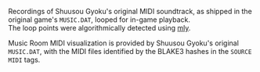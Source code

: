 
Recordings of Shuusou Gyoku's original MIDI soundtrack, as shipped in the original game's `MUSIC.DAT`, looped for in-game playback.\
The loop points were algorithmically detected using [mly](https://github.com/nmlgc/mly).

Music Room MIDI visualization is provided by Shuusou Gyoku's original `MUSIC.DAT`, with the MIDI files identified by the BLAKE3 hashes in the `SOURCE MIDI` tags.
